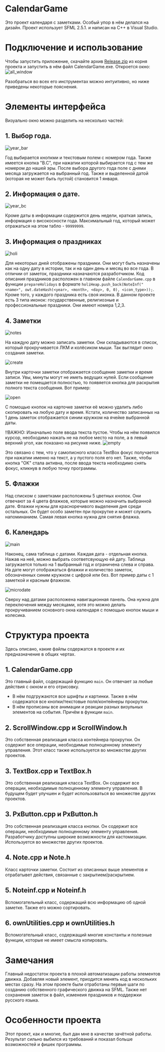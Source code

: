 # CalendarGame
Это проект календаря с заметками. Особый упор в нём делался на дизайн. Проект использует SFML 2.5.1. и написан на C++ в Visual Studio.
# Подключение и использование
Чтобы запустить приложение, скачайте архив [Release.zip](https://github.com/KIrillPal/CalendarGame/blob/main/Release.zip) из корня проекта и запустить в нём файл CalendarGame.exe. 
Откроется окно:
![all_window](https://github.com/KIrillPal/CalendarGame/blob/main/README_Images/all_window.jpg)

Разобраться во всех его инструментах можно интуитивно, но ниже приведены некоторые пояснения. 
# Элементы интерфейса
Визуально окно можно разделить на несколько частей:
## 1. Выбор года.
![year_bar](https://github.com/KIrillPal/CalendarGame/blob/main/README_Images/year_bar.jpg)

Год выбирается кнопкми и текстовым полем с номером года. Также имеется кнопка "B.C", при нажатии которой выбирается год с тем же номером до нашей эры.
После выбора другого года поле с днями месяца загружается на выбранный год. Также и выделенной датой (которая не может быть пустой) становится 1 января.
## 2. Информация о дате.
![year_bc](https://github.com/KIrillPal/CalendarGame/blob/main/README_Images/year_bc.jpg)

Кроме даты в информации содержится день недели, краткая запись, информация о високосности года. Максимальный год, который может отражаться на этом табло - `99999999`.
## 3. Информация о праздниках
![holi](https://github.com/KIrillPal/CalendarGame/blob/main/README_Images/holi.jpg)

Для некоторых дней отображены праздники. Они могут быть назначены как на одну дату в истории, 
так и на один день и месяц во все года. В отличии от заметок, праздники назначаются разработчиком. Код описания праздников расположен в главном файле `CalendarGame.cpp` 
в функции `prepareHolidays` в формате `holiHeap.push_back(NoteInf("<name>", owt.dateHash(<year>, <month>, <day>, 0, 0), <icon_type>));`.
Кроме того, у каждого праздника есть своя иконка. В данном проекте есть 3 типа иконок: государственные, религиозные и профессиональные праздники. Они имеют номера 1,2,3.
## 4. Заметки
![notes](https://github.com/KIrillPal/CalendarGame/blob/main/README_Images/notes.jpg)

На каждую дату можно записать заметки. Они складываются в список, который прокручивается ЛКМ и колёсиком мыши. Так выглядит окно создания заметки. 

![create](https://github.com/KIrillPal/CalendarGame/blob/main/README_Images/create.jpg)

Внутри карточки заметки отображается сообщение заметки и время записи. Увы, минуты могут не иметь ведущих нулей. 
Если сообщение заметки не помещается полностью, то появяется кнопка для раскрытия полного текста сообщения. Вот пример:

![open](https://github.com/KIrillPal/CalendarGame/blob/main/README_Images/open.jpg)

С помощью кнопок на карточке заметки её можно удалить либо скопировать на любую дату и время. 
Кстати, количество записанных на 1 день заметок отображается синим кружком на ячейке выбранной даты.

!!ВАЖНО: Изначально поле ввода текста пустое. Чтобы на нём появился курсор, необходимо нажать не на любое место на поле, а в левый верхний угол, как показано на рисунке ниже. 
![empty](https://github.com/KIrillPal/CalendarGame/blob/main/README_Images/empty.jpg)

Это связано с тем, что у самописного класса TextBox фокус получается при нажатии именно на текст, а у пустого поля его нет. 
Также, чтобы кнопка "OK" стала активна, после ввода текста необходимо снять фокус, кликнув в любую точку программы.
## 5. Флажки
Над списком с заметками расположены 5 цветных кнопок. Они отвечают за 4 цвета флажков, которые можно назначить выбранной дате. 
Флажки нужны для красноречивого выделения дня среди остальных. Он будет особо заметен при прокрутке и может служить напоминанием.
Самая левая кнопка нужна для снятия флажка.
## 6. Календарь
![main](https://github.com/KIrillPal/CalendarGame/blob/main/README_Images/main.jpg)

Наконец, сама таблица с датами. Каждая дата - отдельная кнопка. Нажав на неё, можно выбрать соответсвующую ей дату. 
Таблица загружается только на 1 выбранный год и ограничена слева и справа. На дате могут отображаться флажки и количество заметок, 
обозначенных синим кружком с цифрой или без. Вот пример даты с 1 заметкой и красным флажком.

![microdate](https://github.com/KIrillPal/CalendarGame/blob/main/README_Images/microdate.jpg)


Сверху над датами расположена навигационная панель. Она нужна для переключения между месяцами, хотя это можно делать прокручиванием основного 
окна календаря с помощью кнопок мыши и колесика.
# Структура проекта
Здесь описано, какие файлы содержатся в проекте и их предназначение в общих чертах.

## 1. CalendarGame.cpp
Это главный файл, содержащий функцию `main`. Он отвечает за любые действия с окном и его отрисовку.

- В нём подгружаются все шрифты и картинки. Также в нём содержатся все кнопки/текстовые поля/контейнеры прокрутки.
- В нём прописаны все анимации и реакции разных визульных элементов на события. Причём в функции `main`.

## 2. ScrollWindow.cpp и ScrollWindow.h
Это собственная реализация класса контейнера прокрутки. Он содержит все операции, необходимые полноценному элементу управления. 
Этот класс также используется во множестве других проектов.
## 3. TextBox.cpp и TextBox.h
Это собственная реализация класса TextBox. Он содержит все операции, необходимые полноценному элементу управления. 
В будущем будет улучшен и будет использоваться во множестве других проектов.
## 3. PxButton.cpp и PxButton.h
Это собственная реализация класса кнопки. Он содержит все операции, необходимые полноценному элементу управления. 
Разработчику доступны широкие возможности для кастомизации. Используется во множестве других проектов.
## 4. Note.cpp и Note.h
Класс карточки заметки. Состоит из описанных выше элементов и отрабатывет действия, связанные с закрытием/раскрытием.
## 5. Noteinf.cpp и Noteinf.h
Вспомогательный класс, содержащий всю информацию об одной заметке. Также его можно сортировать.
## 6. ownUtilities.cpp и ownUtilities.h
Вспомогательный класс, содержащий многие константы и полезные функции, которые не имеет смысла копировать.
# Замечания
 Главный недостаток проекта в плохой автоматизации работы элементов движка. Добавляя новый элемент, приодится менять код в нескольких местах сразу. 
 На этом проекте были отработаны первые шаги по созданию собственного графического движка на SFML. Также нет сохранения заметок в файл, изменеия праздников и поддержки русского языка.
# Особенности проекта
Этот проект, как и многие, был дан мне в качестве зачётной работы. Результат сильно выбился из требований и показал больше возможностей и фишек программы.